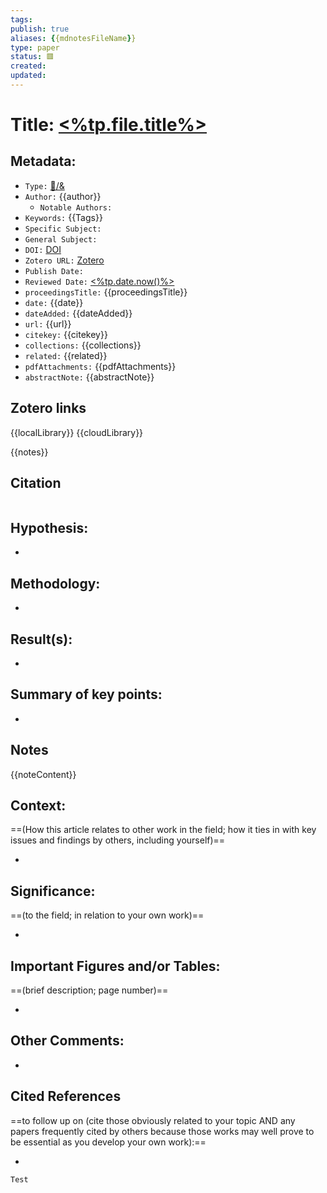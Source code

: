 ```yaml
---
tags: 
publish: true
aliases: {{mdnotesFileName}}
type: paper
status: 🟥️
created: 
updated: 
---
```


# Title: **[<%tp.file.title%>](<%tp.file.title%>)**

## Metadata:

- `Type:` [🌲️/&](🌲️/&)
- `Author:` {{author}}
	- `Notable Authors:` 
- `Keywords:` {{Tags}}
- `Specific Subject:` 
- `General Subject:` 
- `DOI:` [DOI][1]
- `Zotero URL:` [Zotero][2]
- `Publish Date:` 
- `Reviewed Date:` [<%tp.date.now()%>](<%tp.date.now()%>)
- `proceedingsTitle:` {{proceedingsTitle}}
- `date:` {{date}}
- `dateAdded:` {{dateAdded}}
- `url:` {{url}}
- `citekey:` {{citekey}}
- `collections:` {{collections}}
- `related:` {{related}}
- `pdfAttachments:` {{pdfAttachments}}
- `abstractNote:` {{abstractNote}}

## Zotero links

{{localLibrary}}
{{cloudLibrary}}

{{notes}}




## Citation

```latex

```

## Hypothesis:

- 

## Methodology:

- 

## Result(s):

- 

## Summary of key points:

- 

## Notes

{{noteContent}}

## Context:

==(How this article relates to other work in the field; how it ties in with key issues and findings by others, including yourself)==

- 

## Significance:

==(to the field; in relation to your own work)==

- 

## Important Figures and/or Tables:

==(brief description; page number)==

- 

## Other Comments:

-

## Cited References 

==to follow up on (cite those obviously related to your topic AND any papers frequently cited by others because those works may well prove to be essential as you develop your own work):==

- 

```query
Test
```

[1]: {{DOI}}
[2]: {{localLibrary}}